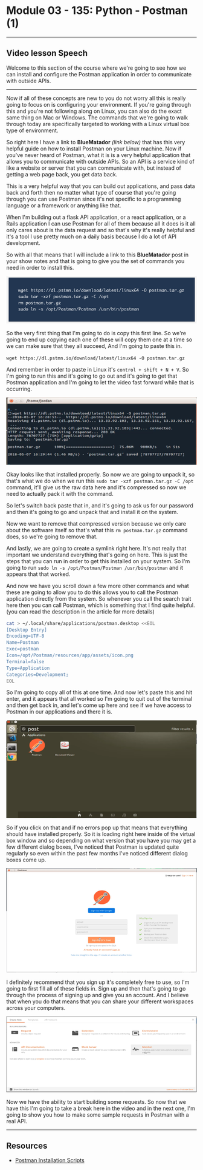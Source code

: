 # Module 03 - 135: Python -  Postman (1)

****

## Video lesson Speech

Welcome to this section of the course where we're going to see how we 
can install and configure the Postman application in order to 
communicate with outside APIs.

****

Now if all of these concepts are new to you do
 not worry all this is really going to focus on is configuring your 
environment. If you're going through this and you're not following along
 on Linux, you can also do the exact same thing on Mac or Windows. The 
commands that we're going to walk through today are specifically 
targeted to working with a Linux virtual box type of environment.

So right here I have a link to **BlueMatador** *(link below)* that has this very helpful guide on how to install Postman on your 
Linux machine. Now if you've never heard of Postman, what it is is a 
very helpful application that allows you to communicate with outside 
APIs. So an API is a service kind of like a website or server that you 
can communicate with, but instead of getting a web page back, you get 
data back.

This is a very helpful way that you can build out applications, and 
pass data back and forth then no matter what type of course that you're 
going through you can use Postman since it's not specific to a 
programming language or a framework or anything like that.

When I'm building out a flask API application, or a react 
application, or a Rails application I can use Postman for all of them 
because all it does is it all only cares about is the data request and 
so that's why it's really helpful and it's a tool I use pretty much on a
 daily basis because I do a lot of API development.

So with all that means that I will include a link to this **BlueMatador** post in your show notes and that is going to give you the set of commands you need in order to install this.

![large](./03-135_IMG1.png)

So the very first thing that I'm going to do is copy this first line.
 So we're going to end up copying each one of these will copy them one 
at a time so we can make sure that they all succeed, And I'm going to 
paste this in.

`wget https://dl.pstmn.io/download/latest/linux64 -O postman.tar.gz`

And remember in order to paste in Linux it's `control + shift + N + V`.
 So I'm going to run this and it's going to go out and it's going to get
 that Postman application and I'm going to let the video fast forward 
while that is occurring.

![large](./03-135_IMG2.png)

Okay looks like that installed properly. So now we are going to unpack it, so that's what we do when we run this `sudo tar -xzf postman.tar.gz -C /opt` command, it'll give us the raw data here and it's compressed so now we need to actually pack it with the command.

So let's switch back paste that in, and it's going to ask us for our 
password and then it's going to go and unpack that and install it on the
 system.

Now we want to remove that compressed version because we only care about the software itself so that's what this `rm postman.tar.gz` command does, so we're going to remove that.

And lastly, we are going to create a symlink right here. It's not 
really that important we understand everything that's going on here. 
This is just the steps that you can run in order to get this installed 
on your system. So I'm going to run `sudo ln -s /opt/Postman/Postman /usr/bin/postman` and it appears that that worked.

And now we have you scroll down a few more other commands and what 
these are going to allow you to do this allows you to call the Postman 
application directly from the system. So whenever you call the search 
trait here then you can call Postman, which is something that I find 
quite helpful. (you can read the description in the article for more 
details)

```bash
cat > ~/.local/share/applications/postman.desktop <<EOL
[Desktop Entry]
Encoding=UTF-8
Name=Postman
Exec=postman
Icon=/opt/Postman/resources/app/assets/icon.png
Terminal=false
Type=Application
Categories=Development;
EOL
```

So I'm going to copy all of this at one time. And now let's paste 
this and hit enter, and it appears that all worked so I'm going to quit 
out of the terminal and then get back in, and let's come up here and see
 if we have access to Postman in our applications and there it is.

![large](./03-135_IMG3.png)

So if you click on that and if no errors pop up that means that 
everything should have installed properly. So it is loading right here 
inside of the virtual box window and so depending on what version that 
you have you may get a few different dialog boxes, I've noticed that 
Postman is updated quite regularly so even within the past few months 
I've noticed different dialog boxes come up.

![large](./03-135_IMG4.png)

I definitely recommend that you sign up it's completely free to use, 
so I'm going to first fill all of these fields in. Sign up and then 
that's going to go through the process of signing up and give you an 
account. And I believe that when you do that means that you can share 
your different workspaces across your computers.

![large](./03-135_IMG5.png)

Now we have the ability to start building some requests. So now that 
we have this I'm going to take a break here in the video and in the next
 one, I'm going to show you how to make some sample requests in Postman 
with a real API.

****

## Resources

- [Postman Installation Scripts](https://blog.bluematador.com/posts/postman-how-to-install-on-ubuntu-1604/?utm_source=hootsuite&utm_medium=twitter&utm_campaign=)

